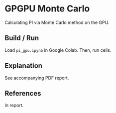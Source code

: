 # GPGPU Monte Carlo

Calculating PI via Monte Carlo method on the GPU.

## Build / Run

Load `pi_gpu.ipynb` in Google Colab. Then, run cells.

## Explanation

See accompanying PDF report.

## References

In report.
